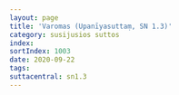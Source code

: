 ```yaml
---
layout: page
title: 'Varomas (Upanīyasuttaṃ, SN 1.3)'
category: susijusios suttos
index:
sortIndex: 1003
date: 2020-09-22
tags:
suttacentral: sn1.3
---
```

